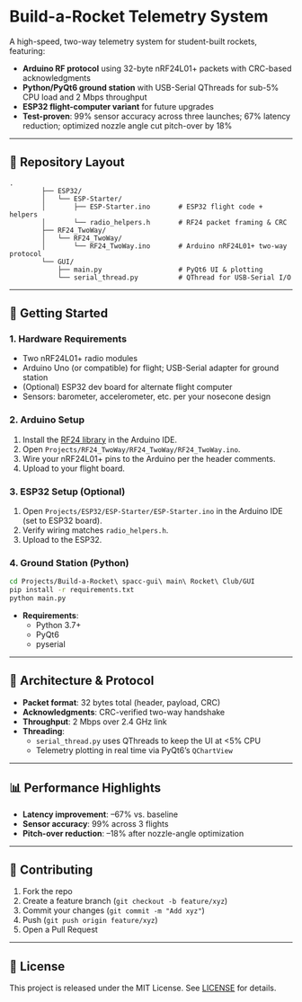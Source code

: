 # Build-a-Rocket Telemetry System

A high-speed, two-way telemetry system for student-built rockets, featuring:

- **Arduino RF protocol** using 32-byte nRF24L01+ packets with CRC-based acknowledgments  
- **Python/PyQt6 ground station** with USB-Serial QThreads for sub-5% CPU load and 2 Mbps throughput  
- **ESP32 flight-computer variant** for future upgrades  
- **Test-proven**: 99% sensor accuracy across three launches; 67% latency reduction; optimized nozzle angle cut pitch-over by 18%

---

## 📁 Repository Layout

```
.
        ├── ESP32/
        │   └── ESP-Starter/
        │       ├── ESP-Starter.ino       # ESP32 flight code + helpers
        │       └── radio_helpers.h       # RF24 packet framing & CRC
        ├── RF24_TwoWay/
        │   └── RF24_TwoWay/
        │       └── RF24_TwoWay.ino       # Arduino nRF24L01+ two-way protocol
        └── GUI/
            ├── main.py                   # PyQt6 UI & plotting
            └── serial_thread.py          # QThread for USB-Serial I/O
```

---

## 🚀 Getting Started

### 1. Hardware Requirements

- Two nRF24L01+ radio modules  
- Arduino Uno (or compatible) for flight; USB-Serial adapter for ground station  
- (Optional) ESP32 dev board for alternate flight computer  
- Sensors: barometer, accelerometer, etc. per your nosecone design  

### 2. Arduino Setup

1. Install the [RF24 library](https://github.com/nRF24/RF24) in the Arduino IDE.  
2. Open `Projects/RF24_TwoWay/RF24_TwoWay/RF24_TwoWay.ino`.  
3. Wire your nRF24L01+ pins to the Arduino per the header comments.  
4. Upload to your flight board.

### 3. ESP32 Setup (Optional)

1. Open `Projects/ESP32/ESP-Starter/ESP-Starter.ino` in the Arduino IDE (set to ESP32 board).  
2. Verify wiring matches `radio_helpers.h`.  
3. Upload to the ESP32.

### 4. Ground Station (Python)

```bash
cd Projects/Build-a-Rocket\ spacc-gui\ main\ Rocket\ Club/GUI
pip install -r requirements.txt
python main.py
```

- **Requirements**:  
  - Python 3.7+  
  - PyQt6  
  - pyserial  

---

## 🔧 Architecture & Protocol

- **Packet format**: 32 bytes total (header, payload, CRC)  
- **Acknowledgments**: CRC-verified two-way handshake  
- **Throughput**: 2 Mbps over 2.4 GHz link  
- **Threading**:  
  - `serial_thread.py` uses QThreads to keep the UI at <5% CPU  
  - Telemetry plotting in real time via PyQt6’s `QChartView`  

---

## 📊 Performance Highlights

- **Latency improvement**: –67% vs. baseline  
- **Sensor accuracy**: 99% across 3 flights  
- **Pitch-over reduction**: –18% after nozzle-angle optimization

---

## 🤝 Contributing

1. Fork the repo  
2. Create a feature branch (`git checkout -b feature/xyz`)  
3. Commit your changes (`git commit -m "Add xyz"`)  
4. Push (`git push origin feature/xyz`)  
5. Open a Pull Request

---

## 📄 License

This project is released under the MIT License. See [LICENSE](LICENSE) for details.
